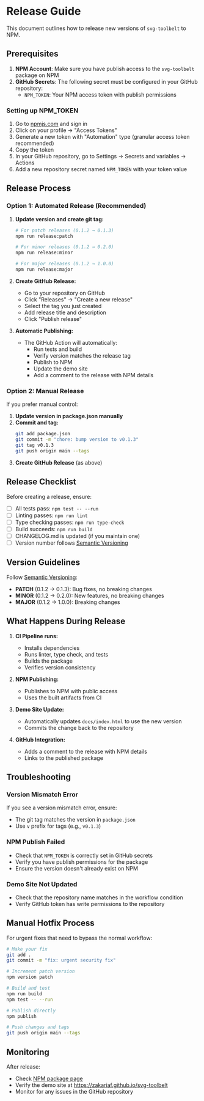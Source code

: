 # Release Guide

This document outlines how to release new versions of `svg-toolbelt` to NPM.

## Prerequisites

1. **NPM Account**: Make sure you have publish access to the `svg-toolbelt` package on NPM
2. **GitHub Secrets**: The following secret must be configured in your GitHub repository:
   - `NPM_TOKEN`: Your NPM access token with publish permissions

### Setting up NPM_TOKEN

1. Go to [npmjs.com](https://www.npmjs.com/) and sign in
2. Click on your profile → "Access Tokens"
3. Generate a new token with "Automation" type (granular access token recommended)
4. Copy the token
5. In your GitHub repository, go to Settings → Secrets and variables → Actions
6. Add a new repository secret named `NPM_TOKEN` with your token value

## Release Process

### Option 1: Automated Release (Recommended)

1. **Update version and create git tag:**
   ```bash
   # For patch releases (0.1.2 → 0.1.3)
   npm run release:patch

   # For minor releases (0.1.2 → 0.2.0)
   npm run release:minor

   # For major releases (0.1.2 → 1.0.0)
   npm run release:major
   ```

2. **Create GitHub Release:**
   - Go to your repository on GitHub
   - Click "Releases" → "Create a new release"
   - Select the tag you just created
   - Add release title and description
   - Click "Publish release"

3. **Automatic Publishing:**
   - The GitHub Action will automatically:
     - Run tests and build
     - Verify version matches the release tag
     - Publish to NPM
     - Update the demo site
     - Add a comment to the release with NPM details

### Option 2: Manual Release

If you prefer manual control:

1. **Update version in package.json manually**
2. **Commit and tag:**
   ```bash
   git add package.json
   git commit -m "chore: bump version to v0.1.3"
   git tag v0.1.3
   git push origin main --tags
   ```
3. **Create GitHub Release** (as above)

## Release Checklist

Before creating a release, ensure:

- [ ] All tests pass: `npm test -- --run`
- [ ] Linting passes: `npm run lint`
- [ ] Type checking passes: `npm run type-check`
- [ ] Build succeeds: `npm run build`
- [ ] CHANGELOG.md is updated (if you maintain one)
- [ ] Version number follows [Semantic Versioning](https://semver.org/)

## Version Guidelines

Follow [Semantic Versioning](https://semver.org/):

- **PATCH** (0.1.2 → 0.1.3): Bug fixes, no breaking changes
- **MINOR** (0.1.2 → 0.2.0): New features, no breaking changes
- **MAJOR** (0.1.2 → 1.0.0): Breaking changes

## What Happens During Release

1. **CI Pipeline runs:**
   - Installs dependencies
   - Runs linter, type check, and tests
   - Builds the package
   - Verifies version consistency

2. **NPM Publishing:**
   - Publishes to NPM with public access
   - Uses the built artifacts from CI

3. **Demo Site Update:**
   - Automatically updates `docs/index.html` to use the new version
   - Commits the change back to the repository

4. **GitHub Integration:**
   - Adds a comment to the release with NPM details
   - Links to the published package

## Troubleshooting

### Version Mismatch Error
If you see a version mismatch error, ensure:
- The git tag matches the version in `package.json`
- Use `v` prefix for tags (e.g., `v0.1.3`)

### NPM Publish Failed
- Check that `NPM_TOKEN` is correctly set in GitHub secrets
- Verify you have publish permissions for the package
- Ensure the version doesn't already exist on NPM

### Demo Site Not Updated
- Check that the repository name matches in the workflow condition
- Verify GitHub token has write permissions to the repository

## Manual Hotfix Process

For urgent fixes that need to bypass the normal workflow:

```bash
# Make your fix
git add .
git commit -m "fix: urgent security fix"

# Increment patch version
npm version patch

# Build and test
npm run build
npm test -- --run

# Publish directly
npm publish

# Push changes and tags
git push origin main --tags
```

## Monitoring

After release:
- Check [NPM package page](https://www.npmjs.com/package/svg-toolbelt)
- Verify the demo site at https://zakariaf.github.io/svg-toolbelt
- Monitor for any issues in the GitHub repository
